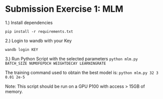 # Submission Exercise 1: MLM

1.) Install dependencies

`pip install -r requirements.txt`

2.) Login to wandb with your Key

`wandb login KEY`

3.) Run Python Script with the selected parameters
`python mlm.py BATCH_SIZE NUMOFEPOCH WEIGHTDECAY LEARNINGRATE`

The training command used to obtain the best model is:
`python mlm.py 32 3 0.01 2e-5`

Note: This script should be run on a GPU P100 with access > 15GB of memory.
